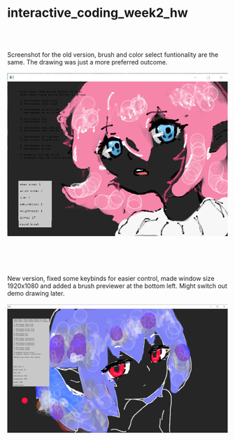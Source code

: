 # interactive_coding_week2_hw
<br /><br /><br />
Screenshot for the old version, brush and color select funtionality are the same. The drawing was just a more preferred outcome. 
<br /><br />
![screenshot](https://github.com/nemakki/interactive_coding_week2_hw/blob/master/old_ver.png)
<br /><br /><br /><br /><br /><br />
New version, fixed some keybinds for easier control, made window size 1920x1080 and added a brush previewer at the bottom left. Might switch out demo drawing later.
<br /><br />
![screenshot](https://github.com/nemakki/interactive_coding_week2_hw/blob/master/new_ver.png)
